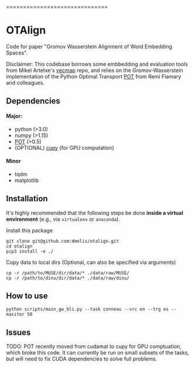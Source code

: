 
==============================
# OTAlign

Code for paper "Gromov Wasserstein Alignment of Word Embedding Spaces".

Disclaimer: This codebase borrows some embbedding and evaluation tools from Mikel Artetxe's [vecmap](https://github.com/artetxem/vecmap) repo, and relies on the Gromov-Wasserstein implementation of the Python Optimal Transport [POT](https://github.com/rflamary/POT) from Remi Flamary and colleagues.

## Dependencies

#### Major:
* python (>3.0)
* numpy (>1.15)
* [POT](https://github.com/rflamary/POT) (>0.5)
* (OPTIONAL) [cupy](https://cupy.chainer.org) (for GPU computation)

#### Minor
* tqdm
* matplotlib

## Installation

It's highly recommended that the following steps be done **inside a virtual environment** (e.g., via `virtualenv` or `anaconda`).

Install this package
```
git clone git@github.com:dmelis/otalign.git
cd otalign
pip3 install -e ./
```

Copy data to local dirs (Optional, can also be specified via arguments)

```
cp -r /path/to/MUSE/dir/data/* ./data/raw/MUSE/
cp -r /path/to/dinu/dir/data/* ./data/raw/dinu/

```

## How to use

```
python scripts/main_gw_bli.py --task conneau --src en --trg es --maxiter 50
```

## Issues

TODO: POT recently moved from cudamat to cupy for GPU comptuation, which broke this code. It can currently be run on small subsets of the tasks, but will need to fix CUDA dependencies to solve full problems.

